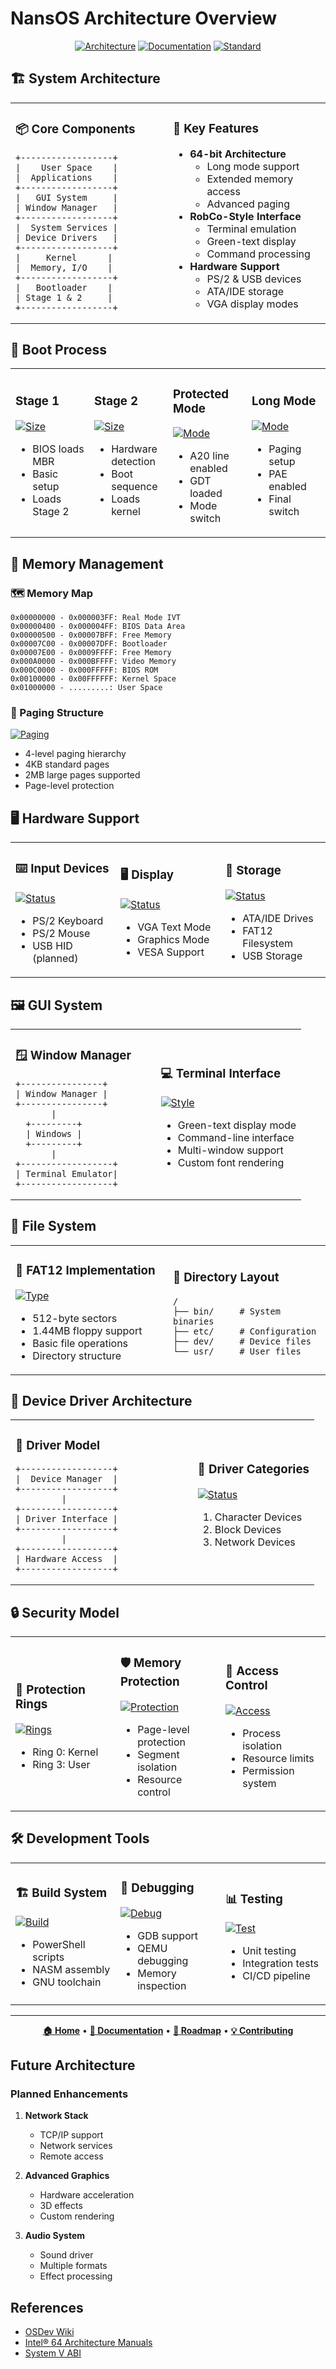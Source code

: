 # NansOS Architecture Overview

<div align="center">

[![Architecture](https://img.shields.io/badge/Architecture-x86__64-blue.svg?style=for-the-badge)](https://github.com/Nanaimo2013/NansOS)
[![Documentation](https://img.shields.io/badge/Documentation-Latest-green.svg?style=for-the-badge)](https://github.com/Nanaimo2013/NansOS/docs)
[![Standard](https://img.shields.io/badge/Standard-System%20V%20ABI-orange.svg?style=for-the-badge)](https://wiki.osdev.org/System_V_ABI)

</div>

## 🏗️ System Architecture

<table>
<tr>
<td width="50%">

### 📦 Core Components
```
+------------------+
|    User Space    |
|  Applications    |
+------------------+
|   GUI System     |
| Window Manager   |
+------------------+
|  System Services |
| Device Drivers   |
+------------------+
|     Kernel      |
|  Memory, I/O    |
+------------------+
|   Bootloader    |
| Stage 1 & 2     |
+------------------+
```

</td>
<td width="50%">

### 🔑 Key Features
- **64-bit Architecture**
  - Long mode support
  - Extended memory access
  - Advanced paging
- **RobCo-Style Interface**
  - Terminal emulation
  - Green-text display
  - Command processing
- **Hardware Support**
  - PS/2 & USB devices
  - ATA/IDE storage
  - VGA display modes

</td>
</tr>
</table>

## 🚀 Boot Process

<table>
<tr>
<td width="25%">

### Stage 1
[![Size](https://img.shields.io/badge/Size-512B-blue.svg)](https://github.com/Nanaimo2013/NansOS)
- BIOS loads MBR
- Basic setup
- Loads Stage 2

</td>
<td width="25%">

### Stage 2
[![Size](https://img.shields.io/badge/Size-1KB-blue.svg)](https://github.com/Nanaimo2013/NansOS)
- Hardware detection
- Boot sequence
- Loads kernel

</td>
<td width="25%">

### Protected Mode
[![Mode](https://img.shields.io/badge/Mode-32bit-green.svg)](https://github.com/Nanaimo2013/NansOS)
- A20 line enabled
- GDT loaded
- Mode switch

</td>
<td width="25%">

### Long Mode
[![Mode](https://img.shields.io/badge/Mode-64bit-green.svg)](https://github.com/Nanaimo2013/NansOS)
- Paging setup
- PAE enabled
- Final switch

</td>
</tr>
</table>

## 💾 Memory Management

### 🗺️ Memory Map
```
0x00000000 - 0x000003FF: Real Mode IVT
0x00000400 - 0x000004FF: BIOS Data Area
0x00000500 - 0x00007BFF: Free Memory
0x00007C00 - 0x00007DFF: Bootloader
0x00007E00 - 0x0009FFFF: Free Memory
0x000A0000 - 0x000BFFFF: Video Memory
0x000C0000 - 0x000FFFFF: BIOS ROM
0x00100000 - 0x00FFFFFF: Kernel Space
0x01000000 - .........: User Space
```

### 📑 Paging Structure
[![Paging](https://img.shields.io/badge/Paging-4--Level-blue.svg)](https://github.com/Nanaimo2013/NansOS)
- 4-level paging hierarchy
- 4KB standard pages
- 2MB large pages supported
- Page-level protection

## 🖥️ Hardware Support

<table>
<tr>
<td width="33%">

### ⌨️ Input Devices
[![Status](https://img.shields.io/badge/Status-Supported-green.svg)](https://github.com/Nanaimo2013/NansOS)
- PS/2 Keyboard
- PS/2 Mouse
- USB HID (planned)

</td>
<td width="33%">

### 🖥️ Display
[![Status](https://img.shields.io/badge/Status-Active-green.svg)](https://github.com/Nanaimo2013/NansOS)
- VGA Text Mode
- Graphics Mode
- VESA Support

</td>
<td width="33%">

### 💽 Storage
[![Status](https://img.shields.io/badge/Status-Active-green.svg)](https://github.com/Nanaimo2013/NansOS)
- ATA/IDE Drives
- FAT12 Filesystem
- USB Storage

</td>
</tr>
</table>

## 🖼️ GUI System

<table>
<tr>
<td width="50%">

### 🪟 Window Manager
```
+----------------+
| Window Manager |
+----------------+
       |
  +---------+
  | Windows |
  +---------+
       |
+------------------+
| Terminal Emulator|
+------------------+
```

</td>
<td width="50%">

### 💻 Terminal Interface
[![Style](https://img.shields.io/badge/Style-RobCo-green.svg)](https://github.com/Nanaimo2013/NansOS)
- Green-text display mode
- Command-line interface
- Multi-window support
- Custom font rendering

</td>
</tr>
</table>

## 📂 File System

<table>
<tr>
<td width="50%">

### 💾 FAT12 Implementation
[![Type](https://img.shields.io/badge/Type-FAT12-blue.svg)](https://github.com/Nanaimo2013/NansOS)
- 512-byte sectors
- 1.44MB floppy support
- Basic file operations
- Directory structure

</td>
<td width="50%">

### 📁 Directory Layout
```
/
├── bin/     # System binaries
├── etc/     # Configuration
├── dev/     # Device files
└── usr/     # User files
```

</td>
</tr>
</table>

## 🔌 Device Driver Architecture

<table>
<tr>
<td width="60%">

### 🔧 Driver Model
```
+------------------+
|  Device Manager  |
+------------------+
         |
+------------------+
| Driver Interface |
+------------------+
         |
+------------------+
| Hardware Access  |
+------------------+
```

</td>
<td width="40%">

### 📝 Driver Categories
[![Status](https://img.shields.io/badge/Status-Active-green.svg)](https://github.com/Nanaimo2013/NansOS)
1. Character Devices
2. Block Devices
3. Network Devices

</td>
</tr>
</table>

## 🔒 Security Model

<table>
<tr>
<td width="33%">

### 💍 Protection Rings
[![Rings](https://img.shields.io/badge/Rings-4--Level-blue.svg)](https://github.com/Nanaimo2013/NansOS)
- Ring 0: Kernel
- Ring 3: User

</td>
<td width="33%">

### 🛡️ Memory Protection
[![Protection](https://img.shields.io/badge/Protection-Active-green.svg)](https://github.com/Nanaimo2013/NansOS)
- Page-level protection
- Segment isolation
- Resource control

</td>
<td width="33%">

### 🔐 Access Control
[![Access](https://img.shields.io/badge/Access-Managed-green.svg)](https://github.com/Nanaimo2013/NansOS)
- Process isolation
- Resource limits
- Permission system

</td>
</tr>
</table>

## 🛠️ Development Tools

<table>
<tr>
<td width="33%">

### 🏗️ Build System
[![Build](https://img.shields.io/badge/Build-PowerShell-blue.svg)](https://github.com/Nanaimo2013/NansOS)
- PowerShell scripts
- NASM assembly
- GNU toolchain

</td>
<td width="33%">

### 🐛 Debugging
[![Debug](https://img.shields.io/badge/Debug-GDB-orange.svg)](https://github.com/Nanaimo2013/NansOS)
- GDB support
- QEMU debugging
- Memory inspection

</td>
<td width="33%">

### 📊 Testing
[![Test](https://img.shields.io/badge/Test-Automated-green.svg)](https://github.com/Nanaimo2013/NansOS)
- Unit testing
- Integration tests
- CI/CD pipeline

</td>
</tr>
</table>

---

<div align="center">

**[🏠 Home](../README.md)** •
**[📖 Documentation](building.md)** •
**[🚀 Roadmap](roadmap.md)** •
**[💡 Contributing](../CONTRIBUTING.md)**

</div>

## Future Architecture

### Planned Enhancements
1. **Network Stack**
   - TCP/IP support
   - Network services
   - Remote access

2. **Advanced Graphics**
   - Hardware acceleration
   - 3D effects
   - Custom rendering

3. **Audio System**
   - Sound driver
   - Multiple formats
   - Effect processing

## References
- [OSDev Wiki](https://wiki.osdev.org/)
- [Intel® 64 Architecture Manuals](https://software.intel.com/content/www/us/en/develop/articles/intel-sdm.html)
- [System V ABI](https://wiki.osdev.org/System_V_ABI) 
